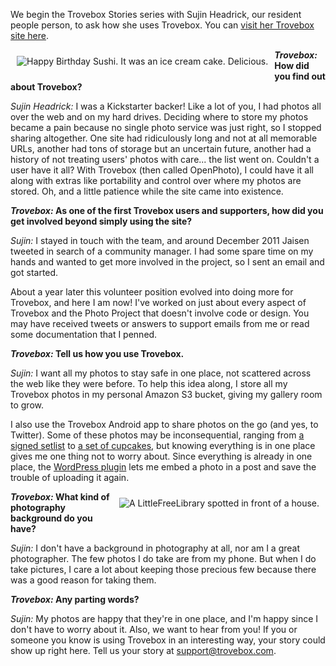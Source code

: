 We begin the Trovebox Stories series with Sujin Headrick, our resident people person, to ask how she uses Trovebox. You can <a href="http://sushi.trovebox.com">visit her Trovebox site here</a>.

<a href="https://sushi.trovebox.com/p/12n"><img src="http://sushi.openphoto.me.s3.amazonaws.com/custom/201301/2013-01-05_23-26-51_262-34073f_350x350.jpg" align=left hspace="10" vspace="10" alt="Happy Birthday Sushi. It was an ice cream cake. Delicious."></a>

**_Trovebox:_ How did you find out about Trovebox?**

*Sujin Headrick:* I was a Kickstarter backer! Like a lot of you, I had photos all over the web and on my hard drives. Deciding where to store my photos became a pain because no single photo service was just right, so I stopped sharing altogether. One site had ridiculously long and not at all memorable URLs, another had tons of storage but an uncertain future, another had a history of not treating users' photos with care... the list went on. Couldn't a user have it all? With Trovebox (then called OpenPhoto), I could have it all along with extras like portability and control over where my photos are stored. Oh, and a little patience while the site came into existence.

**_Trovebox:_ As one of the first Trovebox users and supporters, how did you get involved beyond simply using the site?**

_Sujin:_ I stayed in touch with the team, and around December 2011 Jaisen tweeted in search of a community manager. I had some spare time on my hands and wanted to get more involved in the project, so I sent an email and got started.

About a year later this volunteer position evolved into doing more for Trovebox, and here I am now! I've worked on just about every aspect of Trovebox and the Photo Project that doesn't involve code or design. You may have received tweets or answers to support emails from me or read some documentation that I penned.

**_Trovebox:_ Tell us how you use Trovebox.**

_Sujin:_ I want all my photos to stay safe in one place, not scattered across the web like they were before. To help this idea along, I store all my Trovebox photos in my personal Amazon S3 bucket, giving my gallery room to grow. 

I also use the Trovebox Android app to share photos on the go (and yes, to Twitter). Some of these photos may be inconsequential, ranging from <a href="http://sushi.trovebox.com/p/115">a signed setlist</a> to <a href="http://sushi.trovebox.com/p/15l">a set of cupcakes</a>, but knowing everything is in one place gives me one thing not to worry about. Since everything is already in one place, the <a href="https://wordpress.org/extend/plugins/openphoto/">WordPress plugin</a> lets me embed a photo in a post and save the trouble of uploading it again.

<a href="https://sushi.trovebox.com/p/116"><img src="http://sushi.openphoto.me.s3.amazonaws.com/custom/201212/2012-12-04_16-30-31_635-3ed7ed_350x350.jpg" align=right hspace="10" vspace="10" alt="A LittleFreeLibrary spotted in front of a house."></a>

**_Trovebox:_ What kind of photography background do you have?**

_Sujin:_ I don't have a background in photography at all, nor am I a great photographer. The few photos I do take are from my phone. But when I do take pictures, I care a lot about keeping those precious few because there was a good reason for taking them.

**_Trovebox:_ Any parting words?**

_Sujin:_ My photos are happy that they're in one place, and I'm happy since I don't have to worry about it. Also, we want to hear from you! If you or someone you know is using Trovebox in an interesting way, your story could show up right here. Tell us your story at support@trovebox.com.
